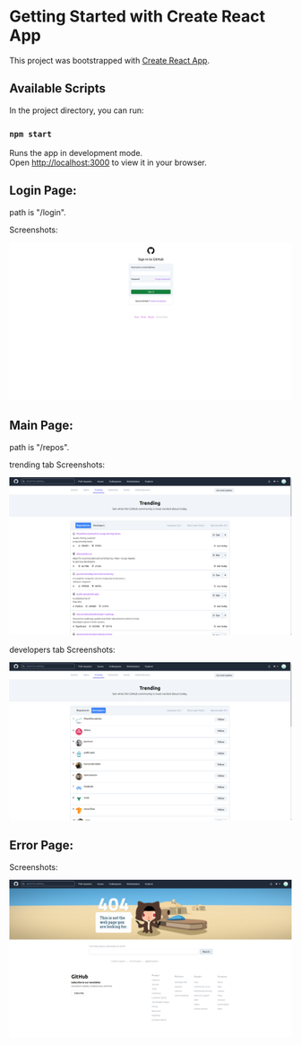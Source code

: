 # Getting Started with Create React App

This project was bootstrapped with [Create React App](https://github.com/facebook/create-react-app).

## Available Scripts

In the project directory, you can run:

### `npm start`

Runs the app in development mode.\
Open [http://localhost:3000](http://localhost:3000) to view it in your browser.

## Login Page:

path is "/login".

Screenshots:

<img src="src/assets/images/login.png" alt="Login" title="Login Page">

## Main Page:

path is "/repos".

trending tab Screenshots:

<img src="src/assets/images/trending.png" alt="trending" title="trending">

developers tab Screenshots:

<img src="src/assets/images/developers.png" alt="developers" title="developers">


## Error Page:

Screenshots:

<img src="src/assets/images/error.png" alt="error" title="Error">